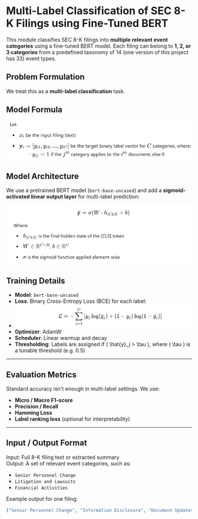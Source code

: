 # Multi-Label Classification of SEC 8-K Filings using Fine-Tuned BERT

This module classifies SEC 8-K filings into **multiple relevant event categories** using a fine-tuned BERT model. Each filing can belong to **1, 2, or 3 categories** from a predefined taxonomy of 14 (one version of this project has 33) event types.


## Problem Formulation

We treat this as a **multi-label classification** task.

## Model Formula

![BERT multi-label classification formula2](problem_formula.png)




## Model Architecture

We use a pretrained BERT model (`bert-base-uncased`) and add a **sigmoid-activated linear output layer** for multi-label prediction:

![BERT multi-label classification formula2](notebooks/doc/model_architecture.png)


## Training Details

- **Model**: `bert-base-uncased`
- **Loss**: Binary Cross-Entropy Loss (BCE) for each label:
- ![BERT multi-label classification formula2](notebooks/doc/Training_details.png)
- **Optimizer**: AdamW
- **Scheduler**: Linear warmup and decay
- **Thresholding**: Labels are assigned if \( \hat{y}_j > \tau \), where \( \tau \) is a tunable threshold (e.g. 0.5)

---

## Evaluation Metrics

Standard accuracy isn't enough in multi-label settings. We use:
- **Micro / Macro F1-score**
- **Precision / Recall**
- **Hamming Loss**
- **Label ranking loss** (optional for interpretability)

---

## Input / Output Format

Input: Full 8-K filing text or extracted summary  
Output: A set of relevant event categories, such as:
- `Senior Personnel Change`
- `Litigation and Lawsuits`
- `Financial Activities`

Example output for one filing:
```json
["Senior Personnel Change", "Information Disclosure", "Document Updates"]

